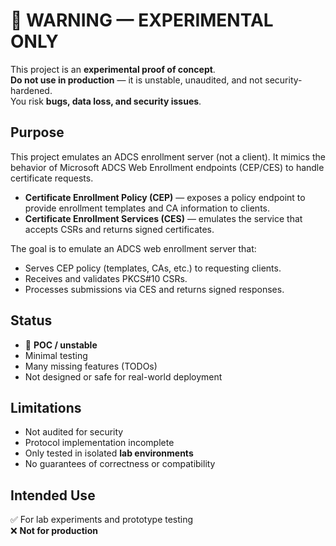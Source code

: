 
🚨 WARNING — EXPERIMENTAL ONLY
==========================================================

This project is an **experimental proof of concept**.  
**Do not use in production** — it is unstable, unaudited, and not security-hardened.  
You risk **bugs, data loss, and security issues**.


Purpose
----------------------------------------------------------

This project emulates an ADCS enrollment server (not a client). It mimics the behavior of Microsoft ADCS Web Enrollment endpoints (CEP/CES) to handle certificate requests.

- **Certificate Enrollment Policy (CEP)** — exposes a policy endpoint 
  to provide enrollment templates and CA information to clients.
- **Certificate Enrollment Services (CES)** — emulates the service that 
  accepts CSRs and returns signed certificates.

The goal is to emulate an ADCS web enrollment server that:

- Serves CEP policy (templates, CAs, etc.) to requesting clients.
- Receives and validates PKCS#10 CSRs.
- Processes submissions via CES and returns signed responses.
  

Status
----------------------------------------------------------

- 🚧 **POC / unstable**
- Minimal testing
- Many missing features (TODOs)
- Not designed or safe for real-world deployment


Limitations
----------------------------------------------------------

- Not audited for security
- Protocol implementation incomplete
- Only tested in isolated **lab environments**
- No guarantees of correctness or compatibility

Intended Use
----------------------------------------------------------

✅ For lab experiments and prototype testing  
❌ **Not for production**  


